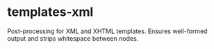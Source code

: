 # templates-xml
Post-processing for XML and XHTML templates. Ensures well-formed output and strips whitespace between nodes. 
